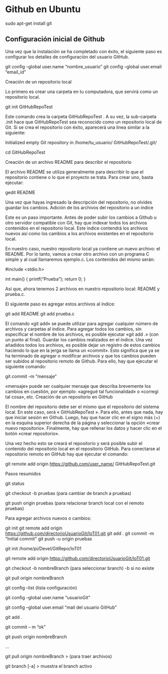 # Github en Ubuntu

sudo apt-get install git

## Configuración inicial de Github

Una vez que la instalación se ha completado con éxito, el siguiente paso es configurar los detalles de configuración del usuario GitHub.

git config –global user.name “nombre_usuario”
git config –global user.email “email_id”

Creación de un repositorio local

Lo primero es crear una carpeta en tu computadora, que servirá como un repositorio local.

git init GitHubRepoTest

Este comando crea la carpeta GitHubRepoTest . A su vez, la sub-carpeta .init hace que GitHubRepoTest sea reconocido como un repositorio local de Git. Si se crea el repositorio con éxito, aparecerá una línea similar a la siguiente:

Initialized empty Git repository in /home/tu_usuario/ GitHubRepoTest/.git/

cd GitHubRepoTest

Creación de un archivo README para describir el repositorio

El archivo README se utiliza generalmente para describir lo que el repositorio contiene o lo que el proyecto se trata. Para crear uno, basta ejecutar:

gedit README

Una vez que hayas ingresado la descripción del repositorio, no olvides guardar los cambios.
Adición de los archivos del repositorio a un índice

Este es un paso importante. Antes de poder subir los cambios a Github u otro servidor compatible con Git, hay que indexar todos los archivos contenidos en el repositorio local. Este índice contendrá los archivos nuevos así como los cambios a los archivos existentes en el repositorio local.

En nuestro caso, nuestro repositorio local ya contiene un nuevo archivo: el README. Por lo tanto, vamos a crear otro archivo con un programa C simple y al cual llamaremos ejemplo.c. Los contenidos del mismo serán:

#include <stdio.h>

int main()
{
printf(“Prueba”);
return 0;
}

Así que, ahora tenemos 2 archivos en nuestro repositorio local: README y prueba.c.

El siguiente paso es agregar estos archivos al índice:

git add README
git add prueba.c

El comando «git add» se puede utilizar para agregar cualquier número de archivos y carpetas al índice. Para agregar todos los cambios, sin especificar el nombre de los archivos, es posible ejecutar «git add .» (con un punto al final). Guardar los cambios realizados en el índice. Una vez añadidos todos los archivos, es posible dejar un registro de estos cambios haciendo lo que en la jerga se llama un «commit». Esto significa que ya se ha terminado de agregar o modificar archivos y que los cambios pueden ser subidos al repositorio remoto de Github. Para ello, hay que ejecutar el siguiente comando:

git commit -m “mensaje”

«mensaje» puede ser cualquier mensaje que describa brevemente los cambios en cuestión, por ejemplo: «agregué tal funcionalidad» o «corregí tal cosa», etc.
Creación de un repositorio en GitHub

El nombre del repositorio debe ser el mismo que el repositorio del sistema local. En este caso, será « GitHubRepoTest ». Para ello, antes que nada, hay que iniciar sesión en Github. Luego, hay que hacer clic en el signo más (+) en la esquina superior derecha de la página y seleccionar la opción «crear nuevo repositorio». Finalmente, hay que rellenar los datos y hacer clic en el botón «crear repositorio».

Una vez hecho esto se creará el repositorio y será posible subir el contenido del repositorio local en el repositorio GitHub. Para conectarse al repositorio remoto en GitHub hay que ejecutar el comando:

git remote add origin https://github.com/user_name/ GitHubRepoTest.git

Pasos resumidos

git status

git checkout -b pruebas (para cambiar de branch a pruebas)

git push origin pruebas (para relacionar branch local con el remoto pruebas)

Para agregar archivos nuevos o cambios:

git init
git remote add origin https://github.com/directorioUsuarioGit/IoT01.git
git add .
git commit -m "Initial commit"
git push -u origin pruebas

git init /home/pi/Devel/GitRepo/IoT01

git remote add origin https://github.com/directorioUsuarioGit/IoT01.git

git checkout -b nombreBranch (para seleccionar branch) -b si no existe

git pull origin nombreBranch

git config –list (lista configuración)

git config –global user.name “usuarioGit”

git config –global user.email “mail del usuario GitHub”

git add .

git commit – m “ok”

git push origin nombreBranch

…

git pull origin nombreBranch > (para traer archivos)

git branch [-a] > muestra el branch activo

